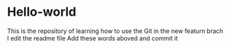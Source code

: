 # Hello-world
This is the repository of learning how to use the Git
in the new featurn brach
I edit the readme file
Add these words aboved and commit it
